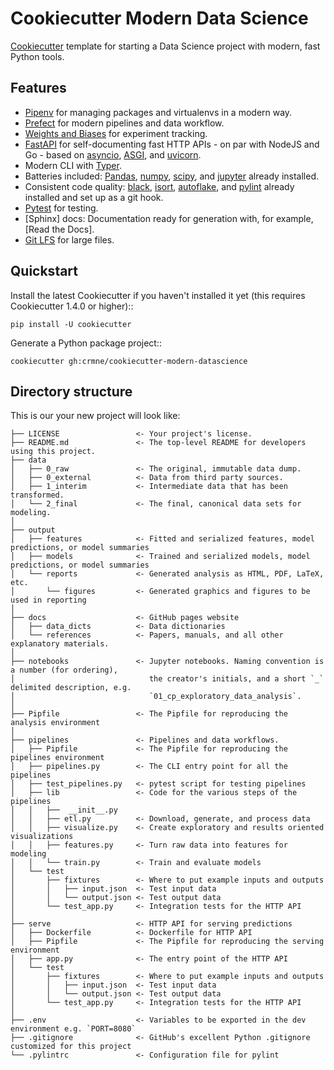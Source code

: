 # Cookiecutter Modern Data Science
[Cookiecutter] template for starting a Data Science project with modern, fast Python tools.

## Features

* [Pipenv] for managing packages and virtualenvs in a modern way.
* [Prefect] for modern pipelines and data workflow.
* [Weights and Biases] for experiment tracking.
* [FastAPI] for self-documenting fast HTTP APIs - on par with NodeJS and Go - based on [asyncio], [ASGI], and [uvicorn].
* Modern CLI with [Typer].
* Batteries included: [Pandas], [numpy], [scipy], and [jupyter] already installed.
* Consistent code quality: [black], [isort], [autoflake], and [pylint] already installed and set up as a git hook.
* [Pytest] for testing.
* [Sphinx] docs: Documentation ready for generation with, for example, [Read the Docs].
* [Git LFS] for large files.

## Quickstart

Install the latest Cookiecutter if you haven't installed it yet (this requires Cookiecutter 1.4.0 or higher)::

    pip install -U cookiecutter

Generate a Python package project::

    cookiecutter gh:crmne/cookiecutter-modern-datascience

## Directory structure

This is our your new project will look like:

    ├── LICENSE                 <- Your project's license.
    ├── README.md               <- The top-level README for developers using this project.
    ├── data
    │   ├── 0_raw               <- The original, immutable data dump.
    │   ├── 0_external          <- Data from third party sources.
    │   ├── 1_interim           <- Intermediate data that has been transformed.
    │   └── 2_final             <- The final, canonical data sets for modeling.
    │
    ├── output
    │   ├── features            <- Fitted and serialized features, model predictions, or model summaries
    │   ├── models              <- Trained and serialized models, model predictions, or model summaries
    │   └── reports             <- Generated analysis as HTML, PDF, LaTeX, etc.
    │       └── figures         <- Generated graphics and figures to be used in reporting
    │
    ├── docs                    <- GitHub pages website
    │   ├── data_dicts          <- Data dictionaries
    │   └── references          <- Papers, manuals, and all other explanatory materials.
    │
    ├── notebooks               <- Jupyter notebooks. Naming convention is a number (for ordering),
    │                              the creator's initials, and a short `_` delimited description, e.g.
    │                              `01_cp_exploratory_data_analysis`.
    │
    ├── Pipfile                 <- The Pipfile for reproducing the analysis environment
    │
    ├── pipelines               <- Pipelines and data workflows.
    │   ├── Pipfile             <- The Pipfile for reproducing the pipelines environment
    │   ├── pipelines.py        <- The CLI entry point for all the pipelines
    │   ├── test_pipelines.py   <- pytest script for testing pipelines
    │   ├── lib                 <- Code for the various steps of the pipelines
    │   │   ├──  __init__.py
    │   │   ├── etl.py          <- Download, generate, and process data
    │   │   ├── visualize.py    <- Create exploratory and results oriented visualizations
    │   │   ├── features.py     <- Turn raw data into features for modeling
    │   │   └── train.py        <- Train and evaluate models
    │   └── test
    │       ├── fixtures        <- Where to put example inputs and outputs
    │       │   ├── input.json  <- Test input data
    │       │   └── output.json <- Test output data
    │       └── test_app.py     <- Integration tests for the HTTP API
    │
    ├── serve                   <- HTTP API for serving predictions
    │   ├── Dockerfile          <- Dockerfile for HTTP API
    │   ├── Pipfile             <- The Pipfile for reproducing the serving environment
    │   ├── app.py              <- The entry point of the HTTP API
    │   └── test
    │       ├── fixtures        <- Where to put example inputs and outputs
    │       │   ├── input.json  <- Test input data
    │       │   └── output.json <- Test output data
    │       └── test_app.py     <- Integration tests for the HTTP API
    │
    ├── .env                    <- Variables to be exported in the dev environment e.g. `PORT=8080`
    ├── .gitignore              <- GitHub's excellent Python .gitignore customized for this project
    └── .pylintrc               <- Configuration file for pylint


[Cookiecutter]: https://github.com/audreyr/cookiecutter
[Pipenv]: https://pipenv.pypa.io/en/latest/
[Prefect]: https://docs.prefect.io/
[Weights and Biases]: https://www.wandb.com/
[FastAPI]: https://fastapi.tiangolo.com/
[asyncio]: https://docs.python.org/3/library/asyncio.html
[ASGI]: https://asgi.readthedocs.io/en/latest/
[uvicorn]: https://www.uvicorn.org/
[Typer]: https://typer.tiangolo.com/
[Pandas]: https://pandas.pydata.org/
[numpy]: https://numpy.org/
[scipy]: https://www.scipy.org/
[jupyter]: https://jupyter.org/
[black]: https://github.com/psf/black
[isort]: https://github.com/timothycrosley/isort
[autoflake]: https://github.com/myint/autoflake
[pylint]: https://www.pylint.org/
[Pytest]: https://docs.pytest.org/en/latest/
[Git LFS]: https://git-lfs.github.com/